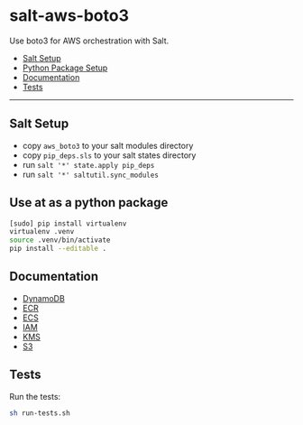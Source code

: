# salt-aws-boto3

Use boto3 for AWS orchestration with Salt.

* [Salt Setup](#salt-setup)
* [Python Package Setup](#py-setup)
* [Documentation](#docs)
* [Tests](#tests)

---


## <a name="salt-setup"></a> Salt Setup

* copy `aws_boto3` to your salt modules directory
* copy `pip_deps.sls` to your salt states directory
* run `salt '*' state.apply pip_deps`
* run `salt '*' saltutil.sync_modules`

## <a name="py-setup"></a> Use at as a python package

```bash
[sudo] pip install virtualenv
virtualenv .venv
source .venv/bin/activate
pip install --editable .
```

## <a name="docs"></a> Documentation

* [DynamoDB](./docs/dynamodb.md)
* [ECR](./docs/ecr.md)
* [ECS](./docs/ecs.md)
* [IAM](./docs/iam.md)
* [KMS](./docs/kms.md)
* [S3](./docs/s3.md)

## <a name="tests"></a> Tests

Run the tests:

```bash
sh run-tests.sh
```
